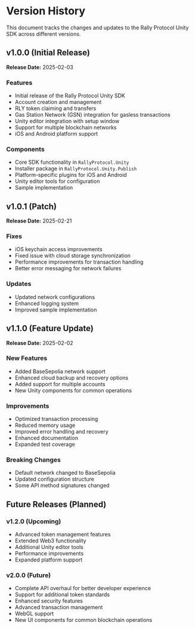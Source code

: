 # Version History

This document tracks the changes and updates to the Rally Protocol Unity SDK across different versions.

## v1.0.0 (Initial Release)

**Release Date:** 2025-02-03

### Features

- Initial release of the Rally Protocol Unity SDK
- Account creation and management
- RLY token claiming and transfers
- Gas Station Network (GSN) integration for gasless transactions
- Unity editor integration with setup window
- Support for multiple blockchain networks
- iOS and Android platform support

### Components

- Core SDK functionality in `RallyProtocol.Unity`
- Installer package in `RallyProtocol.Unity.Publish`
- Platform-specific plugins for iOS and Android
- Unity editor tools for configuration
- Sample implementation

## v1.0.1 (Patch)

**Release Date:** 2025-02-21

### Fixes

- iOS keychain access improvements
- Fixed issue with cloud storage synchronization
- Performance improvements for transaction handling
- Better error messaging for network failures

### Updates

- Updated network configurations
- Enhanced logging system
- Improved sample implementation

## v1.1.0 (Feature Update)

**Release Date:** 2025-02-02

### New Features

- Added BaseSepolia network support
- Enhanced cloud backup and recovery options
- Added support for multiple accounts
- New Unity components for common operations

### Improvements

- Optimized transaction processing
- Reduced memory usage
- Improved error handling and recovery
- Enhanced documentation
- Expanded test coverage

### Breaking Changes

- Default network changed to BaseSepolia
- Updated configuration structure
- Some API method signatures changed

## Future Releases (Planned)

### v1.2.0 (Upcoming)

- Advanced token management features
- Extended Web3 functionality
- Additional Unity editor tools
- Performance improvements
- Expanded platform support

### v2.0.0 (Future)

- Complete API overhaul for better developer experience
- Support for additional token standards
- Enhanced security features
- Advanced transaction management
- WebGL support
- New UI components for common blockchain operations
